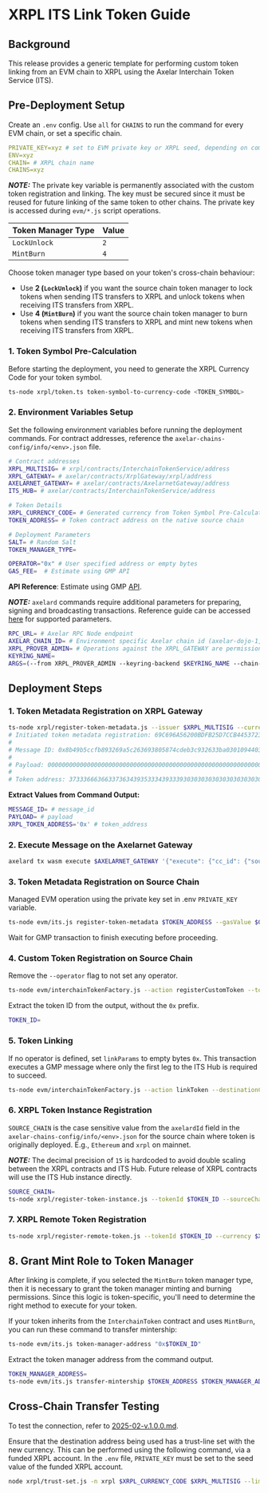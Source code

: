 # XRPL ITS Link Token Guide

## Background

This release provides a generic template for performing custom token linking from an EVM chain to XRPL using the Axelar Interchain Token Service (ITS).

## Pre-Deployment Setup

Create an `.env` config. Use `all` for `CHAINS` to run the command for every EVM chain, or set a specific chain.

```yaml
PRIVATE_KEY=xyz # set to EVM private key or XRPL seed, depending on command
ENV=xyz
CHAIN= # XRPL chain name
CHAINS=xyz
```

**_NOTE:_**
The private key variable is permanently associated with the custom token registration and linking. The key must be secured since
it must be reused for future linking of the same token to other chains. The private key is accessed during `evm/*.js` script operations.

| Token Manager Type | Value |
|--------------------|-------|
| `LockUnlock`       | `2`   |
| `MintBurn`         | `4`   |

Choose token manager type based on your token's cross-chain behaviour:
- Use **2 (`LockUnlock`)** if you want the source chain token manager to lock tokens when sending ITS transfers to XRPL and unlock tokens when receiving ITS transfers from XRPL.
- Use **4 (`MintBurn`)** if you want the source chain token manager to burn tokens when sending ITS transfers to XRPL and mint new tokens when receiving ITS transfers from XRPL.

### 1. Token Symbol Pre-Calculation

Before starting the deployment, you need to generate the XRPL Currency Code for your token symbol.

```bash
ts-node xrpl/token.ts token-symbol-to-currency-code <TOKEN_SYMBOL>
```

### 2. Environment Variables Setup

Set the following environment variables before running the deployment commands. For contract addresses, reference the
`axelar-chains-config/info/<env>.json` file.

```bash
# Contract addresses
XRPL_MULTISIG= # xrpl/contracts/InterchainTokenService/address
XRPL_GATEWAY= # axelar/contracts/XrplGateway/xrpl/address
AXELARNET_GATEWAY= # axelar/contracts/AxelarnetGateway/address
ITS_HUB= # axelar/contracts/InterchainTokenService/address

# Token Details
XRPL_CURRENCY_CODE= # Generated currency from Token Symbol Pre-Calculation
TOKEN_ADDRESS= # Token contract address on the native source chain

# Deployment Parameters
SALT= # Random Salt
TOKEN_MANAGER_TYPE=

OPERATOR="0x" # User specified address or empty bytes
GAS_FEE=  # Estimate using GMP API
```

**API Reference**: Estimate using GMP [API](https://docs.axelarscan.io/gmp#estimateITSFee).

**_NOTE:_**
`axelard` commands require additional parameters for preparing, signing and broadcasting transactions.
Reference guide can be accessed [here](https://docs.axelar.dev/learn/cli/) for supported parameters.
```bash
RPC_URL= # Axelar RPC Node endpoint
AXELAR_CHAIN_ID= # Environment specific Axelar chain id (axelar-dojo-1, axelar-testnet-lisbon-3)
XRPL_PROVER_ADMIN= # Operations against the XRPL_GATEWAY are permissioned and must be performed via the XRPL Prover Admin key
KEYRING_NAME=
ARGS=(--from XRPL_PROVER_ADMIN --keyring-backend $KEYRING_NAME --chain-id $AXELAR_CHAIN_ID --gas auto --gas-adjustment 1.5 --node $RPC_URL)
```

## Deployment Steps

### 1. Token Metadata Registration on XRPL Gateway

```bash
ts-node xrpl/register-token-metadata.js --issuer $XRPL_MULTISIG --currency $XRPL_CURRENCY_CODE
# Initiated token metadata registration: 69C696A56200BDFB25D7CCB44537239801D69D8B67D8077E2D1012404378A4A0
#
# Message ID: 0x8b49b5ccfb893269a5c263693805874cdeb3c932633ba0301094403c77dad839
#
# Payload: 00000000000000000000000000000000000000000000000000000000000000060000000000000000000000000000000000000000000000000000000000000060000000000000000000000000000000000000000000000000000000000000000f000000000000000000000000000000000000000000000000000000000000004b373336663663373634393533343933393030303030303030303030303030303030303030303030302e724e726a68314b475a6b326a42523377506641516e6f696474464659514b62516e32000000000000000000000000000000000000000000
#
# Token address: 373336663663373634393533343933393030303030303030303030303030303030303030303030302e724e726a68314b475a6b326a42523377506641516e6f696474464659514b62516e32
```

**Extract Values from Command Output:**

```bash
MESSAGE_ID= # message_id
PAYLOAD= # payload
XRPL_TOKEN_ADDRESS='0x' # token_address
```

### 2. Execute Message on the Axelarnet Gateway

```bash
axelard tx wasm execute $AXELARNET_GATEWAY '{"execute": {"cc_id": {"source_chain": "xrpl", "message_id": "'$MESSAGE_ID'"}, "payload": "'$PAYLOAD'"}}' "${ARGS[@]}"
```

### 3. Token Metadata Registration on Source Chain

Managed EVM operation using the private key set in .env `PRIVATE_KEY` variable.

```bash
ts-node evm/its.js register-token-metadata $TOKEN_ADDRESS --gasValue $GAS_FEE
```

Wait for GMP transaction to finish executing before proceeding.

### 4. Custom Token Registration on Source Chain

Remove the `--operator` flag to not set any operator.

```bash
ts-node evm/interchainTokenFactory.js --action registerCustomToken --tokenAddress $TOKEN_ADDRESS --tokenManagerType $TOKEN_MANAGER_TYPE --operator $OPERATOR --salt $SALT
```

Extract the token ID from the output, without the `0x` prefix.

```bash
TOKEN_ID=
```

### 5. Token Linking

If no operator is defined, set `linkParams` to empty bytes `0x`.
This transaction executes a GMP message where only the first leg to the ITS Hub is required to succeed.

```bash
ts-node evm/interchainTokenFactory.js --action linkToken --destinationChain xrpl --destinationTokenAddress $XRPL_TOKEN_ADDRESS --tokenManagerType $TOKEN_MANAGER_TYPE --linkParams $OPERATOR --salt $SALT --gasValue $GAS_FEE
```

### 6. XRPL Token Instance Registration

`SOURCE_CHAIN` is the case sensitive value from the `axelardId` field in the `axelar-chains-config/info/<env>.json` for the source chain where token is originally deployed. E.g., `Ethereum` and `xrpl` on mainnet.

**_NOTE:_**
The decimal precision of `15` is hardcoded to avoid double scaling between the XRPL contracts and ITS Hub. Future release of XRPL contracts will use the ITS Hub instance directly.

```bash
SOURCE_CHAIN=
ts-node xrpl/register-token-instance.js --tokenId $TOKEN_ID --sourceChain $SOURCE_CHAIN --decimals 15
```

### 7. XRPL Remote Token Registration

```bash
ts-node xrpl/register-remote-token.js --tokenId $TOKEN_ID --currency $XRPL_CURRENCY_CODE
```

## 8. Grant Mint Role to Token Manager

After linking is complete, if you selected the `MintBurn` token manager type, then it is necessary to
grant the token manager minting and burning permissions. Since this logic is token-specific, you'll need to determine the right method to execute for your token.

If your token inherits from the `InterchainToken` contract and uses `MintBurn`, you can run these command to transfer mintership:

```bash
ts-node evm/its.js token-manager-address "0x$TOKEN_ID"
```

Extract the token manager address from the command output.

```bash
TOKEN_MANAGER_ADDRESS=
ts-node evm/its.js transfer-mintership $TOKEN_ADDRESS $TOKEN_MANAGER_ADDRESS
```

## Cross-Chain Transfer Testing

To test the connection, refer to [2025-02-v.1.0.0.md](./2025-02-v.1.0.0.md).

Ensure that the destination address being used has a trust-line set with the new currency. This can be performed using the following command, via a funded XRPL account. In the `.env` file, `PRIVATE_KEY` must be set to the seed value of the funded XRPL account.

```bash
node xrpl/trust-set.js -n xrpl $XRPL_CURRENCY_CODE $XRPL_MULTISIG --limit 99999999999999990000000000000000000000000000000000000000000000000000000000000000000000000
```
